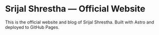 # Srijal Shrestha — Official Website

This is the official website and blog of Srijal Shrestha. Built with Astro and deployed to GitHub Pages.

